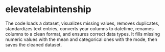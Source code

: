 # elevatelabintenship
The code loads a dataset, visualizes missing values, removes duplicates, standardizes text entries, converts year columns to datetime, renames columns to a clean format, and ensures correct data types. It fills missing numeric values with the mean and categorical ones with the mode, then saves the cleaned dataset.
